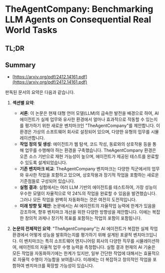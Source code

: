 # TheAgentCompany: Benchmarking LLM Agents on Consequential Real World Tasks
## TL;DR
## Summary
- [https://arxiv.org/pdf/2412.14161.pdf](https://arxiv.org/pdf/2412.14161.pdf)

판독된 문서의 요약은 다음과 같습니다.

1. **섹션별 요약**:
   - **서론**: 이 논문은 현재 대형 언어 모델(LLM)의 급속한 발전을 배경으로 하여, AI 에이전트가 실제 업무와 유사한 환경에서 얼마나 효과적으로 작동할 수 있는지를 평가하기 위한 새로운 벤치마크인 "TheAgentCompany"를 제안합니다. 이 환경은 가상의 소프트웨어 회사로 설정되어 있으며, 다양한 유형의 업무를 시뮬레이션합니다.
   - **작업 정의 및 생성**: 에이전트가 웹 탐색, 코드 작성, 동료와의 상호작용 등을 통해 업무를 수행해야 하는 환경을 구축했습니다. TheAgentCompany 환경은 오픈 소스 기반으로 재현 가능성이 높으며, 에이전트가 제공된 테스트를 완료할 수 있도록 설계되었습니다.
   - **기존 벤치마크 비교**: TheAgentCompany 벤치마크는 다양한 직군에서의 업무와 유사한 작업을 포함하고 있으며, 상호작용과 장기적 작업을 포함하는 새로운 기준점들로 구성되어 있습니다.
   - **실험 결과**: 실험에서는 여러 LLM 기반의 에이전트를 테스트하여, 가장 성능이 우수한 모델이 자율적으로 약 24%의 작업을 완료할 수 있음을 발견했습니다. 그러나 모든 작업을 완벽히 자동화하는 것은 여전히 도전적입니다.
   - **미래 방향 및 제안**: 논문에서는 AI 에이전트의 자율작업 능력에 한계가 있음을 강조하며, 향후 벤치마크 개선을 위한 다양한 방향성을 제안합니다. 이에는 복잡한 창의적 과제나 장기적 목표를 포함하는 작업의 포함이 포함됩니다.

2. **논문의 전체적인 요약**:
   "TheAgentCompany"는 AI 에이전트가 복잡한 실제 작업 환경에서 어떻게 성능을 발휘하는지를 평가하기 위해 설계된 포괄적 벤치마크입니다. 이 벤치마크는 특히 소프트웨어 엔지니어링 회사의 다양한 직무를 시뮬레이션하여, 에이전트의 자율적 업무 수행 능력을 측정합니다. 실험 결과 현재의 AI 기술은 모든 작업을 자동화하기에는 한계가 있지만, 일부 간단한 작업에 대해서는 효율적으로 자율적 수행이 가능함을 보여줍니다. 미래에는 더 복잡하고 창의적인 작업을 포함하여 벤치마크를 확장할 가능성이 있습니다.